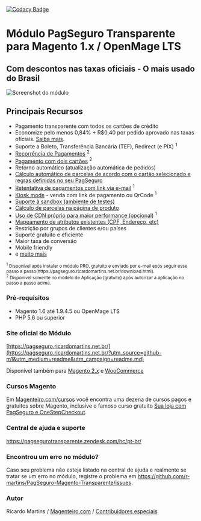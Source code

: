 [![Codacy Badge](https://api.codacy.com/project/badge/Grade/41a106aed9d44392bad5abb83d80c3d4)](https://www.codacy.com/app/r-martins/PagSeguro-Magento-Transparente?utm_source=github-m1.com&amp;utm_medium=referral&amp;utm_content=r-martins/PagSeguro-Magento-Transparente&amp;utm_campaign=Badge_Grade)

# Módulo PagSeguro Transparente para Magento 1.x / OpenMage LTS
## Com descontos nas taxas oficiais - O mais usado do Brasil
![Screenshot do módulo](https://user-images.githubusercontent.com/191149/125230947-2c329000-e31d-11eb-8009-d12405f28cd5.png)


## Principais Recursos
* Pagamento transparente com todos os cartões de crédito
* Economize pelo menos 0,84% + R$0,40 por pedido aprovado nas taxas oficiais. [Saiba mais](https://pagseguro.ricardomartins.net.br/compare.html).
* Suporte a Boleto, Transferência Bancária (TEF), Redirect (e PIX) <sup>1</sup>
* [Recorrência de Pagamentos](https://pagsegurotransparente.zendesk.com/hc/pt-br/sections/360009089331-Recorr%C3%AAncia) <sup>2</sup>
* [Pagamento com dois cartões](https://pagsegurotransparente.zendesk.com/hc/pt-br/sections/360012911071-Pagamento-com-2-Cart%C3%B5es) <sup>2</sup>
* Retorno automático (atualização automática de pedidos)
* [Cálculo automático de parcelas de acordo com o cartão selecionado e regras definidas no seu PagSeguro](https://pagsegurotransparente.zendesk.com/hc/pt-br/articles/205564479-Como-configuro-as-op%C3%A7%C3%B5es-de-parcelamento-no-cart%C3%A3o-)
* [Retentativa de pagamentos com link via e-mail](https://pagsegurotransparente.zendesk.com/hc/pt-br/sections/360000689312-Retentativa-e-Recupera%C3%A7%C3%A3o-de-Pedidos-beta-) <sup>1</sup>
* [Kiosk mode](https://pagsegurotransparente.zendesk.com/hc/pt-br/sections/115000671771-Kiosk-mode) - venda com link de pagamento ou QrCode <sup>1</sup>
* [Suporte à sandbox (ambiente de testes)](https://pagsegurotransparente.zendesk.com/hc/pt-br/articles/360045089991-Como-configurar-a-Sandbox-no-Magento-1-x-Aplica%C3%A7%C3%A3o-)
* [Cálculo de parcelas na página de produto](https://pagsegurotransparente.zendesk.com/hc/pt-br/articles/360027562792-Exibindo-parcelamento-na-p%C3%A1gina-de-produto)
* [Uso de CDN próprio para maior performance (opcional)](https://pagsegurotransparente.zendesk.com/hc/pt-br/articles/360061203711-Uso-de-CDN-pr%C3%B3prio-para-entrega-de-arquivos-est%C3%A1ticos) <sup>1</sup>
* [Mapeamento de atributos existentes (CPF, Endereço, etc)](https://pagsegurotransparente.zendesk.com/hc/pt-br/articles/208727606-Como-configuro-os-campos-de-endere%C3%A7o-corretamente-)
* Restrição por grupos de clientes e/ou países
* Suporte gratuito e eficiente
* Maior taxa de conversão
* Mobile friendly
* e [muito mais](https://pagseguro.ricardomartins.net.br/magento1.html)

<sup>
<sup>1</sup> Disponível após instalar o módulo PRO, gratuito e enviado por e-mail após seguir esse passo a passo(https://pagseguro.ricardomartins.net.br/download.html).
<br/>
<sup>2</sup> Disponível somente no modelo de Aplicação (gratuito) após autorizar a aplicação no passo a passo acima. 
</sup>

### Pré-requisitos
* Magento 1.6 até 1.9.4.5 ou OpenMage LTS
* PHP 5.6 ou superior


### Site oficial do Módulo
[https://pagseguro.ricardomartins.net.br/](https://pagseguro.ricardomartins.net.br/?utm_source=github-m1&utm_medium=readme&utm_campaign=readme.md)

Disponível também para [Magento 2.x](https://pagseguro.ricardomartins.net.br/magento2.html?utm_source=github-m1&utm_medium=readme&utm_campaign=readme.md) e [WooCommerce](https://pagseguro.ricardomartins.net.br/woocommerce.html?utm_source=github-m1&utm_medium=readme&utm_campaign=readme.md)

### Cursos Magento
Em [Magenteiro.com/cursos](https://www.magenteiro.com/cursos?___store=default&utm_source=github-m1&utm_medium=readme&utm_campaign=readme.md) você encontra uma dezena de cursos pagos e gratuitos sobre Magento, inclusive o famoso curso gratuito [Sua loja com PagSeguro e OneStepCheckout](https://www.magenteiro.com/sua-loja-com-pagseguro-e-onestepcheckout?___store=default&utm_source=github-m1&utm_medium=readme&utm_campaign=readme.md).

### Central de ajuda e suporte
https://pagsegurotransparente.zendesk.com/hc/pt-br/

### Encontrou um erro no módulo?
Caso seu problema não esteja listado na central de ajuda e realmente se tratar se um erro no módulo, registre o problema em
https://github.com/r-martins/PagSeguro-Magento-Transparente/issues.

### Autor
Ricardo Martins / [Magenteiro.com](https://www.magenteiro.com/?___store=default) / [Contribuidores especiais](https://github.com/r-martins/PagSeguro-Magento-Transparente/pulls?utf8=%E2%9C%93&q=is%3Apr+is%3Amerged)
